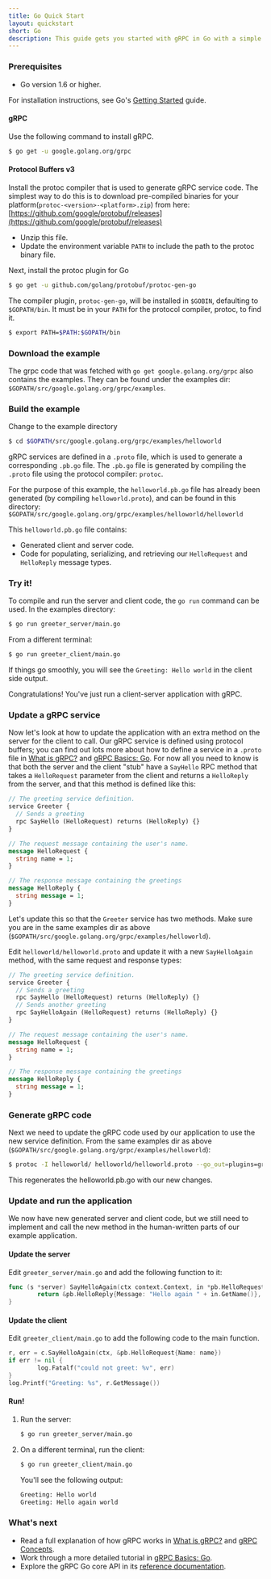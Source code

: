 ```yaml
---
title: Go Quick Start
layout: quickstart
short: Go
description: This guide gets you started with gRPC in Go with a simple working example.
---
```


### Prerequisites

- Go version 1.6 or higher.

For installation instructions, see Go's [Getting Started](https://golang.org/doc/install) guide.

#### gRPC

Use the following command to install gRPC.

```sh
$ go get -u google.golang.org/grpc
```

#### Protocol Buffers v3

Install the protoc compiler that is used to generate gRPC service code. The simplest way to do this is to download pre-compiled binaries for your platform(`protoc-<version>-<platform>.zip`) from here: [https://github.com/google/protobuf/releases](https://github.com/google/protobuf/releases)

  * Unzip this file.
  * Update the environment variable `PATH` to include the path to the protoc binary file.

Next, install the protoc plugin for Go

```sh
$ go get -u github.com/golang/protobuf/protoc-gen-go
```

The compiler plugin, `protoc-gen-go`, will be installed in `$GOBIN`, defaulting
to `$GOPATH/bin`. It must be in your `PATH` for the protocol compiler, protoc,
to find it.

```sh
$ export PATH=$PATH:$GOPATH/bin
```

### Download the example

The grpc code that was fetched with `go get google.golang.org/grpc` also contains the examples. They can be found under the examples dir: `$GOPATH/src/google.golang.org/grpc/examples`.

### Build the example

Change to the example directory

```sh
$ cd $GOPATH/src/google.golang.org/grpc/examples/helloworld
```

gRPC services are defined in a `.proto` file, which is used to generate a
corresponding `.pb.go` file. The `.pb.go` file is generated by compiling the
`.proto` file using the protocol compiler: `protoc`.

For the purpose of this example, the `helloworld.pb.go` file has already been
generated (by compiling `helloworld.proto`), and can be found in this directory:
`$GOPATH/src/google.golang.org/grpc/examples/helloworld/helloworld`

This `helloworld.pb.go` file contains:

- Generated client and server code.
- Code for populating, serializing, and retrieving our `HelloRequest` and
  `HelloReply` message types.

### Try it!

To compile and run the server and client code, the `go run` command can be used.
In the examples directory:

```sh
$ go run greeter_server/main.go
```

From a different terminal:

```sh
$ go run greeter_client/main.go
```

If things go smoothly, you will see the `Greeting: Hello world` in the client side output.

Congratulations! You've just run a client-server application with gRPC.

### Update a gRPC service

Now let's look at how to update the application with an extra method on the
server for the client to call. Our gRPC service is defined using protocol
buffers; you can find out lots more about how to define a service in a `.proto`
file in [What is gRPC?](/docs/guides) and [gRPC Basics:
Go](/docs/tutorials/basic/go/). For now all you need to know is that both the server and the client
"stub" have a `SayHello` RPC method that takes a `HelloRequest` parameter from
the client and returns a `HelloReply` from the server, and that this method
is defined like this:

```protobuf
// The greeting service definition.
service Greeter {
  // Sends a greeting
  rpc SayHello (HelloRequest) returns (HelloReply) {}
}

// The request message containing the user's name.
message HelloRequest {
  string name = 1;
}

// The response message containing the greetings
message HelloReply {
  string message = 1;
}
```

Let's update this so that the `Greeter` service has two methods. Make sure you
are in the same examples dir as above
(`$GOPATH/src/google.golang.org/grpc/examples/helloworld`).

Edit `helloworld/helloworld.proto` and update it with a new `SayHelloAgain`
method, with the same request and response types:

```protobuf
// The greeting service definition.
service Greeter {
  // Sends a greeting
  rpc SayHello (HelloRequest) returns (HelloReply) {}
  // Sends another greeting
  rpc SayHelloAgain (HelloRequest) returns (HelloReply) {}
}

// The request message containing the user's name.
message HelloRequest {
  string name = 1;
}

// The response message containing the greetings
message HelloReply {
  string message = 1;
}
```

### Generate gRPC code

Next we need to update the gRPC code used by our application to use the new
service definition. From the same examples dir as above
(`$GOPATH/src/google.golang.org/grpc/examples/helloworld`):

```sh
$ protoc -I helloworld/ helloworld/helloworld.proto --go_out=plugins=grpc:helloworld
```

This regenerates the helloworld.pb.go with our new changes.

### Update and run the application

We now have new generated server and client code, but we still need to implement
and call the new method in the human-written parts of our example application.

#### Update the server

Edit `greeter_server/main.go` and add the following function to it:

```go
func (s *server) SayHelloAgain(ctx context.Context, in *pb.HelloRequest) (*pb.HelloReply, error) {
        return &pb.HelloReply{Message: "Hello again " + in.GetName()}, nil
}
```

#### Update the client

Edit `greeter_client/main.go` to add the following code to the main function.

```go
r, err = c.SayHelloAgain(ctx, &pb.HelloRequest{Name: name})
if err != nil {
        log.Fatalf("could not greet: %v", err)
}
log.Printf("Greeting: %s", r.GetMessage())
```

#### Run!

 1. Run the server:

    ```sh
    $ go run greeter_server/main.go
    ```

 2. On a different terminal, run the client:

    ```sh
    $ go run greeter_client/main.go
    ```

    You'll see the following output:

    ```sh
    Greeting: Hello world
    Greeting: Hello again world
    ```

### What's next

- Read a full explanation of how gRPC works in [What is gRPC?](/docs/guides/)
  and [gRPC Concepts](/docs/guides/concepts/).
- Work through a more detailed tutorial in [gRPC Basics: Go](/docs/tutorials/basic/go/).
- Explore the gRPC Go core API in its [reference
  documentation](https://godoc.org/google.golang.org/grpc).
